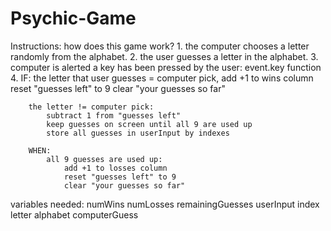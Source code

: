 # Psychic-Game

Instructions:
how does this game work?
    1. the computer chooses a letter randomly from the alphabet.
    2. the user guesses a letter in the alphabet.
    3. computer is alerted a key has been pressed by the user: event.key function
    4. IF:
        the letter that user guesses = computer pick,
            add +1 to wins column
            reset "guesses left" to 9
            clear "your guesses so far"

        the letter != computer pick:
            subtract 1 from "guesses left"
            keep guesses on screen until all 9 are used up
            store all guesses in userInput by indexes

        WHEN:
            all 9 guesses are used up: 
                add +1 to losses column
                reset "guesses left" to 9
                clear "your guesses so far"


variables needed:
numWins
numLosses
remainingGuesses
userInput
index
letter
alphabet
computerGuess
